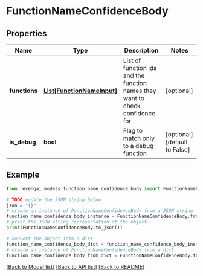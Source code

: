 # FunctionNameConfidenceBody


## Properties

Name | Type | Description | Notes
------------ | ------------- | ------------- | -------------
**functions** | [**List[FunctionNameInput]**](FunctionNameInput.md) | List of function ids and the function names they want to check confidence for | [optional] 
**is_debug** | **bool** | Flag to match only to a debug function | [optional] [default to False]

## Example

```python
from revengai.models.function_name_confidence_body import FunctionNameConfidenceBody

# TODO update the JSON string below
json = "{}"
# create an instance of FunctionNameConfidenceBody from a JSON string
function_name_confidence_body_instance = FunctionNameConfidenceBody.from_json(json)
# print the JSON string representation of the object
print(FunctionNameConfidenceBody.to_json())

# convert the object into a dict
function_name_confidence_body_dict = function_name_confidence_body_instance.to_dict()
# create an instance of FunctionNameConfidenceBody from a dict
function_name_confidence_body_from_dict = FunctionNameConfidenceBody.from_dict(function_name_confidence_body_dict)
```
[[Back to Model list]](../README.md#documentation-for-models) [[Back to API list]](../README.md#documentation-for-api-endpoints) [[Back to README]](../README.md)


